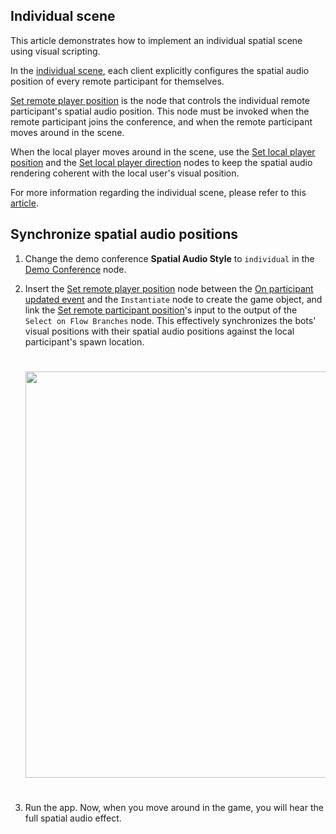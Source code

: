 ## Individual scene
This article demonstrates how to implement an individual spatial scene using visual scripting. 

In the [individual scene](xref:DolbyIO.Comms.SpatialAudioStyle), each client explicitly configures the spatial audio position of every remote participant for themselves.

[Set remote player position](../visualscripting/nodes.md#set-remote-player-position) is the node that controls the individual remote participant's spatial audio position. This node must be invoked when the remote participant joins the conference, and when the remote participant moves around in the scene. 

When the local player moves around in the scene, use the [Set local player position](../visualscripting/nodes.md#set-local-player-position) and the [Set local player direction](../visualscripting/nodes.md#set-local-player-direction) nodes to keep the spatial audio rendering coherent with the local user's visual position.

For more information regarding the individual scene, please refer to this [article](https://docs.dolby.io/communications-apis/docs/guides-integrating-individual-spatial-audio).

## Synchronize spatial audio positions
1. Change the demo conference **Spatial Audio Style** to `individual` in the [Demo Conference](../visualscripting/nodes.md#demo-conference) node.
2. Insert the [Set remote player position](../visualscripting/nodes.md#set-remote-player-position) node between the [On participant updated event](../visualscripting/events.md#on-participant-updated) and the `Instantiate` node to create the game object, and link the [Set remote participant position](../visualscripting/nodes.md#set-remote-player-position)'s input to the output of the `Select on Flow Branches` node. This effectively synchronizes the bots' visual positions with their spatial audio positions against the local participant's spawn location.

    <div style="text-align:left">
    <img style="padding:25px 0" src="~/images/samples/demo/set-remote-position.png" width="650px">
    </div>

3. Run the app. Now, when you move around in the game, you will hear the full spatial audio effect.
